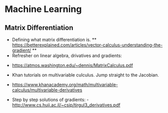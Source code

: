 # Machine Learning

## Matrix Differentiation

 * Defining what matrix differentiation is.
  ** https://betterexplained.com/articles/vector-calculus-understanding-the-gradient/ **
 * Refresher on linear algebra, drivatives and gradients: 
  - https://atmos.washington.edu/~dennis/MatrixCalculus.pdf
 * Khan tutorials on multivariable culculus. Jump straight to the Jacobian. 
  - https://www.khanacademy.org/math/multivariable-calculus/multivariable-derivatives
 * Step by step solutions of gradients: 
  -http://www.cs.huji.ac.il/~csip/tirgul3_derivatives.pdf
